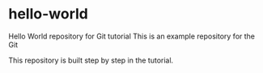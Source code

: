 
# hello-world
Hello World repository for Git tutorial
This is an example repository for the Git

This repository is built step by step in the tutorial. 